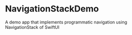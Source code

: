 # NavigationStackDemo
A demo app that implements programmatic navigation using NavigationStack of SwiftUI
